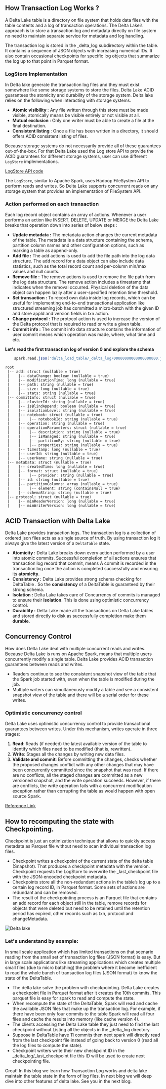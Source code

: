 ## How Transaction Log Works ?

A Delta Lake table is a directory on file system that holds data files with the table contents and a log of transaction operations. The Delta Lake’s approach is to store a transaction log and metadata directly on file system no need to maintain separate service for metadata and log handling.

The transaction log is stored in the _delta_log subdirectory within the table. It contains a sequence of JSON objects with increasing numerical IDs. It also contain occasional checkpoints for specific log objects that summarize the log up to that point in Parquet format. 

### LogStore Implementation
In Delta lake generate the transaction log files and they must exist somewhere like some storage systems to store the files. Delta Lake ACID guarantees the atomicity and durability of the storage system. Delta lake relies on the following when interacting with storage systems.

 - **Atomic visibility :** Any file written through this store must be made visible, atomically means be visible entirely or not visible at all.
 - **Mutual exclusion :** Only one writer must be able to create a file at the final destination.
 - **Consistent listing :** Once a file has been written in a directory, it should offers ACID consistent listing of files.

Because storage systems do not necessarily provide all of these guarantees out-of-the-box. For that Delta Lake used the Log store API to provide the ACID guarantees for different storage systems, user can use different `LogStore` implementations.

[LogStore API code](https://github.com/delta-io/delta/blob/b76e2314583b0e2081a01163cea628031384b987/core/src/main/scala/io/delta/storage/LogStore.java#L69 "LogStore API code")

The `LogStore`, similar to Apache Spark, uses Hadoop FileSystem API to perform reads and writes. So Delta Lake supports concurrent reads on any storage system that provides an implementation of FileSystem API.

### Action performed on each transaction 

Each log record object contains an array of actions. Whenever a user performs an action like INSERT, DELETE, UPDATE or MERGE the Delta Lake breaks that operation down into series of below steps :

 - **Update metadata :** The metadata action changes the current metadata of the table. The metadata is a data structure containing the schema, partition column names and other configuration options, such as marking a table as append-only.
 - **Add file :** The add actions is used to add the file path into the log data structure. The add record for a data object can also include data statistics, such as the total record count and per-column min/max values and null counts.
 - **Remove file :** The remove actions is used to remove the file path from the log data structure. The remove action includes a timestamp that indicates when the removal occurred. Physical deletion of the data object can happen lazily after a user-specified retention time threshold.
 - **Set transaction :** To record own data inside log records, which can be useful for implementing end-to-end transactional application like structured streaming job has committed a micro-batch with the given ID and store appId and version fields in txn action.
 - **Change protocol :** The protocol action is used to increase the version of the Delta protocol that is required to read or write a given table.
 - **Commit info :** The commit info data structure contains the information of user commit means which operation was made, where, what time and etc.

**Let's read the first transaction log of version 0 and explore the schema**
```scala
	spark.read.json("delta_load_table/_delta_log/00000000000000000000.json").printSchema()
```
    root
     |-- add: struct (nullable = true)
     |    |-- dataChange: boolean (nullable = true)
     |    |-- modificationTime: long (nullable = true)
     |    |-- path: string (nullable = true)
     |    |-- size: long (nullable = true)
     |    |-- stats: string (nullable = true)
     |-- commitInfo: struct (nullable = true)
     |    |-- clusterId: string (nullable = true)
     |    |-- isBlindAppend: boolean (nullable = true)
     |    |-- isolationLevel: string (nullable = true)
     |    |-- notebook: struct (nullable = true)
     |    |    |-- notebookId: string (nullable = true)
     |    |-- operation: string (nullable = true)
     |    |-- operationParameters: struct (nullable = true)
     |    |    |-- description: string (nullable = true)
     |    |    |-- isManaged: string (nullable = true)
     |    |    |-- partitionBy: string (nullable = true)
     |    |    |-- properties: string (nullable = true)
     |    |-- timestamp: long (nullable = true)
     |    |-- userId: string (nullable = true)
     |    |-- userName: string (nullable = true)
     |-- metaData: struct (nullable = true)
     |    |-- createdTime: long (nullable = true)
     |    |-- format: struct (nullable = true)
     |    |    |-- provider: string (nullable = true)
     |    |-- id: string (nullable = true)
     |    |-- partitionColumns: array (nullable = true)
     |    |    |-- element: string (containsNull = true)
     |    |-- schemaString: string (nullable = true)
     |-- protocol: struct (nullable = true)
     |    |-- minReaderVersion: long (nullable = true)
     |    |-- minWriterVersion: long (nullable = true)
    


## ACID Transaction with Delta Lake
Delta Lake provides transaction logs. The transaction log is a collection of ordered json files acts as a single source of truth. By using transaction log it always give the latest version of a  `DeltaTable` state.

 - **Atomicity :** Delta Lake breaks down every action performed by a user into atomic commits. Successful completion of all actions ensures that transaction log record that commit, means A commit is recorded in the transaction log once the action is completed successfully and ensuring its **atomicity**.
 - **Consistency :** Delta Lake provides strong schema checking for DeltaTable . So the **consistency** of a DeltaTable is guaranteed by their strong schema.
 - **Isolation :** Delta Lake takes care of Concurrency of commits is managed to ensure their **isolation**. This is done using optimistic concurrency control.
 - **Durability :** Delta Lake made all the transactions on Delta Lake tables and stored directly to disk as successfully completion make them  **durable**.


## Concurrency Control
How does Delta Lake deal with multiple concurrent reads and writes. Because Delta Lake is runs on Apache Spark, means that multiple users concurrently modify a single table. Delta Lake provides ACID transaction guarantees between reads and writes.

-   Readers continue to see the consistent snapshot view of the table that the Spark job started with, even when the table is modified during the job.
-   Multiple writers can simultaneously modify a table and see a consistent snapshot view of the table and there will be a serial order for these writes.

### Optimistic concurrency control

Delta Lake uses optimistic concurrency control to provide transactional guarantees between writes. Under this mechanism, writes operate in three stages:

1.  **Read**: Reads (if needed) the latest available version of the table to identify which files need to be modified (that is, rewritten).
2.  **Write**: Stages all the changes by writing new data files.
3.  **Validate and commit**: Before committing the changes, checks whether the proposed changes conflict with any other changes that may have been concurrently committed since the snapshot that was read. If there are no conflicts, all the staged changes are committed as a new versioned snapshot, and the write operation succeeds. However, if there are conflicts, the write operation fails with a concurrent modification exception rather than corrupting the table as would happen with open source Spark.

[Reference Link](https://docs.delta.io/0.3.0/index.html "Reference Link")


## How to recomputing the state with Checkpointing.

Checkpoint is just an optimization technique that allows to quickly access metadata as Parquet file without need to scan individual transaction log files.

 - Checkpoint writes a checkpoint of the current state of the delta table (Snapshot). That produces a checkpoint metadata with the version. Checkpoint requests the LogStore to overwrite the _last_checkpoint file with the JSON-encoded checkpoint metadata.
 - Checkpoints store all the non-redundant actions in the table’s log up to a certain log record ID, in Parquet format. Some sets of actions are redundant and can be removed.
 - The result of the checkpointing process is an Parquet file that contains an add record for each object still in the table, remove records for objects that were deleted but need to be
retained until the retention period has expired, other records such as txn, protocol and changeMetadata.

![Delta lake](https://github.com/gurditsingh/blog/blob/gh-pages/_screenshots/dl_ep03.jpg?raw=true)

### Let's understand by example:
In small scale application which has limited transactions on that scenario reading from the small set of transaction log files (JSON format) is easy. But in large scale applications like streaming applications which creates multiple small files (due to micro batching) the problem where it become inefficient to read the whole bunch of transaction log files (JSON format) to know the state of the DeltaTable.

 - The delta lake solve the problem with checkpointing. Delta Lake creates a checkpoint file in Parquet format after it creates the 10th commits. This parquet file is easy for spark to read and compute the state.
 - When recompute the state of the DeltaTable, Spark will read and cache the available JSON files that make up the transaction log. For example, if there have been only four commits to the table Spark will read all four files and cache the results into memory (like cache version 4).
 - The clients accessing the Delta Lake table they just need to find the last checkpoint without Listing all the objects in the _delta_log directory.
 - Suppose in DeltaTable have 11 commits then next spark will directly read from the last checkpoint file instead of going back to version 0 (read all the log files to compute the state).
 - Checkpoint writers write their new checkpoint ID in the _delta_log/_last_checkpoint file this ID will be used to create next checkpointing file.


Great! In this blog we learn how Transaction Log works and delta lake maintain the table state in the form of log files. In next blog we will deep dive into other features of delta lake. See you in the next blog.

<!--stackedit_data:
eyJoaXN0b3J5IjpbLTE2NDMyNjE2NDMsLTE5MjgwMDc0ODksNz
Q3MDU5MDc5LDY3MTUyODUxNSwtNjkxODE3ODQ0LDEyNTUxMDg2
LC0zMDIyMTM1NjksLTY2NzUxODUwMywtMTY3MDI4NTM3MiwyMD
k1OTQ3NTc4LDEyNjAwMTIyMjMsMTI1MDU1Njg1MCw2MTk4NjI1
OTIsLTE3NTc0MjM0NDYsLTE4MTcyMTk0LDIxMTQyMTU1OTQsMT
A0NjYyMTQsLTEzMDU1MjM1NjcsLTE0NTk5Mjc1NzUsLTkzODUx
MDYwMF19
-->